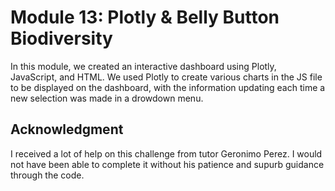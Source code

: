 # Module 13: Plotly & Belly Button Biodiversity

In this module, we created an interactive dashboard using Plotly, JavaScript, and HTML. We used Plotly to create various charts in the JS file to be displayed on the dashboard, with the information updating each time a new selection was made in a drowdown menu.

## Acknowledgment
I received a lot of help on this challenge from tutor Geronimo Perez. I would not have been able to complete it without his patience and supurb guidance through the code.